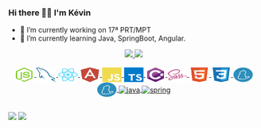 ### Hi there 👋🏽 I'm Kévin

- 🔭 I’m currently working on 17ª PRT/MPT 
- 🌱 I’m currently learning Java, SpringBoot, Angular.

 <div style="display: inline_block; align-items: center;text-align: center">
  <a href="https://github.com/kevinviana">
  <img height="150em" src="https://github-readme-stats.vercel.app/api?username=kevinviana&show_icons=true&theme=highcontrast&include_all_commits=true&count_private=true"/>
  <img height="150em" src="https://github-readme-stats.vercel.app/api/top-langs/?username=kevinviana&layout=compact&langs_count=20&theme=highcontrast"/>
</div>
<div style="display: inline_block; text-align: center;"><br>
  <img align="center" alt="NodeJS" height="30" width="40" src="https://raw.githubusercontent.com/devicons/devicon/master/icons/nodejs/nodejs-plain.svg">
  <img align="center" alt="MySql" height="30" width="40" src="https://raw.githubusercontent.com/devicons/devicon/master/icons/mysql/mysql-plain.svg">
  <img align="center" alt="React" height="30" width="40" src="https://raw.githubusercontent.com/devicons/devicon/master/icons/react/react-original.svg">
  <img align="center" alt="Angular" height="30" width="40" src="https://raw.githubusercontent.com/devicons/devicon/master/icons/angularjs/angularjs-plain.svg">
  <img align="center" alt="Js" height="30" width="40" src="https://raw.githubusercontent.com/devicons/devicon/master/icons/javascript/javascript-plain.svg">
  <img align="center" alt="Ts" height="30" width="40" src="https://raw.githubusercontent.com/devicons/devicon/master/icons/typescript/typescript-plain.svg">
  <img align="center" alt="Csharp" height="30" width="40" src="https://raw.githubusercontent.com/devicons/devicon/master/icons/csharp/csharp-original.svg">
  <img align="center" alt="Sass" height="30" width="40" src="https://raw.githubusercontent.com/devicons/devicon/master/icons/sass/sass-original.svg">
  <img align="center" alt="HTML" height="30" width="40" src="https://raw.githubusercontent.com/devicons/devicon/master/icons/html5/html5-original.svg">
  <img align="center" alt="CSS" height="30" width="40" src="https://raw.githubusercontent.com/devicons/devicon/master/icons/css3/css3-original.svg">
  <img align="center" alt="yarn" height="30" width="40" src="https://raw.githubusercontent.com/devicons/devicon/master/icons/yarn/yarn-original.svg">
 <img align="center" alt="yarn" height="30" width="40" src="https://raw.githubusercontent.com/devicons/devicon/master/icons/yarn/yarn-original.svg">
  <img align="center" alt="java" height="30" width="40" src"https://raw.githubusercontent.com/devicons/devicon/master/icons/java/java-original.svg">
  <img align="center" alt="spring" height="30" width="40" src"https://raw.githubusercontent.com/devicons/devicon/master/icons/spring/spring-original.svg">
  
</div>
  
  ##
 
<div> 
<!--  <a href="https://instagram.com/kevinvpereira" target="_blank"><img src="https://img.shields.io/badge/-Instagram-%23E4405F?style=for-the-badge&logo=instagram&logoColor=white" target="_blank"></a>-->
  <a href = "mailto:vianakevinc2@hotmail.com"><img src="https://img.shields.io/badge/mail-0078D4?style=for-the-badge&logo=microsoft-outlook&logoColor=white" target="_blank"></a>
  <a href="https://www.linkedin.com/in/k%C3%A9vin-viana-pereira-5666b1b5/" target="_blank"><img src="https://img.shields.io/badge/-LinkedIn-%230077B5?style=for-the-badge&logo=linkedin&logoColor=white" target="_blank"></a> 
 
 <!--![Snake animation](https://github.com/rafaballerini/rafaballerini/blob/output/github-contribution-grid-snake.svg)-->
 
</div>
